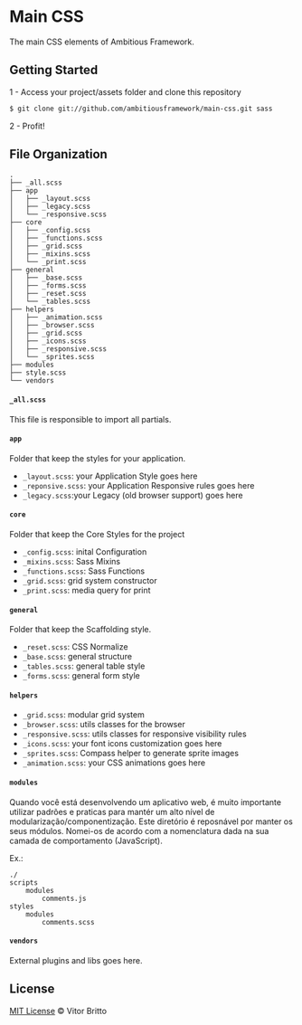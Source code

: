 # Main CSS

The main CSS elements of Ambitious Framework.


## Getting Started

1 - Access your project/assets folder and clone this repository

```bash
$ git clone git://github.com/ambitiousframework/main-css.git sass
```

2 - Profit!


## File Organization

    .
    ├── _all.scss
    ├── app
    │   ├── _layout.scss
    │   ├── _legacy.scss
    │   └── _responsive.scss
    ├── core
    │   ├── _config.scss
    │   ├── _functions.scss
    │   ├── _grid.scss
    │   ├── _mixins.scss
    │   └── _print.scss
    ├── general
    │   ├── _base.scss
    │   ├── _forms.scss
    │   ├── _reset.scss
    │   └── _tables.scss
    ├── helpers
    │   ├── _animation.scss
    │   ├── _browser.scss
    │   ├── _grid.scss
    │   ├── _icons.scss
    │   ├── _responsive.scss
    │   └── _sprites.scss
    ├── modules
    ├── style.scss
    └── vendors

#### `_all.scss`

This file is responsible to import all partials.

#### `app`

Folder that keep the styles for your application.

- `_layout.scss`: your Application Style goes here
- `_reponsive.scss`: your Application Responsive rules goes here
- `_legacy.scss`:your Legacy (old browser support) goes here

#### `core`

Folder that keep the Core Styles for the project

- `_config.scss`: inital Configuration
- `_mixins.scss`: Sass Mixins
- `_functions.scss`: Sass Functions
- `_grid.scss`: grid system constructor
- `_print.scss`: media query for print

#### `general`

Folder that keep the Scaffolding style.

- `_reset.scss`: CSS Normalize
- `_base.scss`: general structure
- `_tables.scss`: general table style
- `_forms.scss`: general form style

#### `helpers`

- `_grid.scss`: modular grid system
- `_browser.scss`: utils classes for the browser
- `_responsive.scss`: utils classes for responsive visibility rules
- `_icons.scss`: your font icons customization goes here
- `_sprites.scss`: Compass helper to generate sprite images
- `_animation.scss`: your CSS animations goes here

#### `modules`

Quando você está desenvolvendo um aplicativo web, é muito importante utilizar padrões e praticas para mantér um alto nível de modularização/componentização. Este diretório é reposnável por manter os seus módulos. Nomei-os de acordo com a nomenclatura dada na sua camada de comportamento (JavaScript).

Ex.:

    ./
    scripts
        modules
            comments.js
    styles
        modules
            comments.scss


#### `vendors`

External plugins and libs goes here.


## License

[MIT License](http://vitorbritto.mit-license.org/) © Vitor Britto
